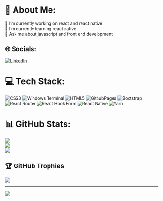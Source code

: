 # 💫 About Me:
🔭 I’m currently working on react and react native<br>🌱 I’m currently learning react native<br>💬 Ask me about javascript and front end development


## 🌐 Socials:
[![LinkedIn](https://img.shields.io/badge/LinkedIn-%230077B5.svg?logo=linkedin&logoColor=white)](https://linkedin.com/in/zeynep-sude-sağlam-71a060229/) 

# 💻 Tech Stack:
![CSS3](https://img.shields.io/badge/css3-%231572B6.svg?style=for-the-badge&logo=css3&logoColor=white) ![Windows Terminal](https://img.shields.io/badge/Windows%20Terminal-%234D4D4D.svg?style=for-the-badge&logo=windows-terminal&logoColor=white) ![HTML5](https://img.shields.io/badge/html5-%23E34F26.svg?style=for-the-badge&logo=html5&logoColor=white) ![GithubPages](https://img.shields.io/badge/github%20pages-121013?style=for-the-badge&logo=github&logoColor=white) ![Bootstrap](https://img.shields.io/badge/bootstrap-%238511FA.svg?style=for-the-badge&logo=bootstrap&logoColor=white) ![React Router](https://img.shields.io/badge/React_Router-CA4245?style=for-the-badge&logo=react-router&logoColor=white) ![React Hook Form](https://img.shields.io/badge/React%20Hook%20Form-%23EC5990.svg?style=for-the-badge&logo=reacthookform&logoColor=white) ![React Native](https://img.shields.io/badge/react_native-%2320232a.svg?style=for-the-badge&logo=react&logoColor=%2361DAFB) ![Yarn](https://img.shields.io/badge/yarn-%232C8EBB.svg?style=for-the-badge&logo=yarn&logoColor=white)
# 📊 GitHub Stats:
![](https://github-readme-stats.vercel.app/api?username=zeynepsude55&theme=midnight-purple&hide_border=true&include_all_commits=false&count_private=true)<br/>
![](https://github-readme-streak-stats.herokuapp.com/?user=zeynepsude55&theme=midnight-purple&hide_border=true)<br/>
![](https://github-readme-stats.vercel.app/api/top-langs/?username=zeynepsude55&theme=midnight-purple&hide_border=true&include_all_commits=false&count_private=true&layout=compact)

## 🏆 GitHub Trophies
![](https://github-profile-trophy.vercel.app/?username=zeynepsude55&theme=algolia&no-frame=true&no-bg=false&margin-w=4)

---
[![](https://visitcount.itsvg.in/api?id=zeynepsude55&icon=0&color=0)](https://visitcount.itsvg.in)

<!-- Proudly created with GPRM ( https://gprm.itsvg.in ) -->
